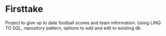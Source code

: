 # Firsttake
Project to give up to date football scores and team information. Using LINQ TO SQL, repository pattern, options to add and edit to existing db
